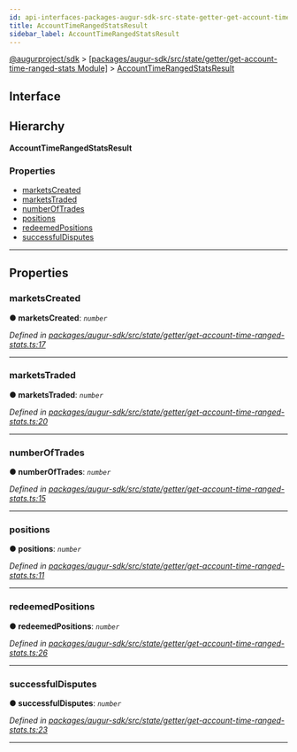 ```yaml
---
id: api-interfaces-packages-augur-sdk-src-state-getter-get-account-time-ranged-stats-accounttimerangedstatsresult
title: AccountTimeRangedStatsResult
sidebar_label: AccountTimeRangedStatsResult
---
```


[@augurproject/sdk](api-readme.md) > [[packages/augur-sdk/src/state/getter/get-account-time-ranged-stats Module]](api-modules-packages-augur-sdk-src-state-getter-get-account-time-ranged-stats-module.md) > [AccountTimeRangedStatsResult](api-interfaces-packages-augur-sdk-src-state-getter-get-account-time-ranged-stats-accounttimerangedstatsresult.md)

## Interface

## Hierarchy

**AccountTimeRangedStatsResult**

### Properties

* [marketsCreated](api-interfaces-packages-augur-sdk-src-state-getter-get-account-time-ranged-stats-accounttimerangedstatsresult.md#marketscreated)
* [marketsTraded](api-interfaces-packages-augur-sdk-src-state-getter-get-account-time-ranged-stats-accounttimerangedstatsresult.md#marketstraded)
* [numberOfTrades](api-interfaces-packages-augur-sdk-src-state-getter-get-account-time-ranged-stats-accounttimerangedstatsresult.md#numberoftrades)
* [positions](api-interfaces-packages-augur-sdk-src-state-getter-get-account-time-ranged-stats-accounttimerangedstatsresult.md#positions)
* [redeemedPositions](api-interfaces-packages-augur-sdk-src-state-getter-get-account-time-ranged-stats-accounttimerangedstatsresult.md#redeemedpositions)
* [successfulDisputes](api-interfaces-packages-augur-sdk-src-state-getter-get-account-time-ranged-stats-accounttimerangedstatsresult.md#successfuldisputes)

---

## Properties

<a id="marketscreated"></a>

###  marketsCreated

**● marketsCreated**: *`number`*

*Defined in [packages/augur-sdk/src/state/getter/get-account-time-ranged-stats.ts:17](https://github.com/AugurProject/augur/blob/0ea8996003/packages/augur-sdk/src/state/getter/get-account-time-ranged-stats.ts#L17)*

___
<a id="marketstraded"></a>

###  marketsTraded

**● marketsTraded**: *`number`*

*Defined in [packages/augur-sdk/src/state/getter/get-account-time-ranged-stats.ts:20](https://github.com/AugurProject/augur/blob/0ea8996003/packages/augur-sdk/src/state/getter/get-account-time-ranged-stats.ts#L20)*

___
<a id="numberoftrades"></a>

###  numberOfTrades

**● numberOfTrades**: *`number`*

*Defined in [packages/augur-sdk/src/state/getter/get-account-time-ranged-stats.ts:15](https://github.com/AugurProject/augur/blob/0ea8996003/packages/augur-sdk/src/state/getter/get-account-time-ranged-stats.ts#L15)*

___
<a id="positions"></a>

###  positions

**● positions**: *`number`*

*Defined in [packages/augur-sdk/src/state/getter/get-account-time-ranged-stats.ts:11](https://github.com/AugurProject/augur/blob/0ea8996003/packages/augur-sdk/src/state/getter/get-account-time-ranged-stats.ts#L11)*

___
<a id="redeemedpositions"></a>

###  redeemedPositions

**● redeemedPositions**: *`number`*

*Defined in [packages/augur-sdk/src/state/getter/get-account-time-ranged-stats.ts:26](https://github.com/AugurProject/augur/blob/0ea8996003/packages/augur-sdk/src/state/getter/get-account-time-ranged-stats.ts#L26)*

___
<a id="successfuldisputes"></a>

###  successfulDisputes

**● successfulDisputes**: *`number`*

*Defined in [packages/augur-sdk/src/state/getter/get-account-time-ranged-stats.ts:23](https://github.com/AugurProject/augur/blob/0ea8996003/packages/augur-sdk/src/state/getter/get-account-time-ranged-stats.ts#L23)*

___

